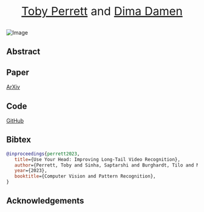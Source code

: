 <p align="center" style="font-size:30px">
<a href="https://tobyperrett.github.io/">Toby Perrett</a> and <a href="https://dimadamen.github.io/">Dima Damen</a>
</p>

![Image](2x3.jpg)

## Abstract



## Paper

[ArXiv]()

## Code

[GitHub](github.com/tobyperrett/lmr)

## Bibtex

```BibTeX
@inproceedings{perrett2023,
   title={Use Your Head: Improving Long-Tail Video Recognition}, 
   author={Perrett, Toby and Sinha, Saptarshi and Burghardt, Tilo and Mirhemdi, Majid and Damen, Dima},
   year={2023},
   booktitle={Computer Vision and Pattern Recognition},
}
```

## Acknowledgements
